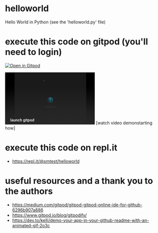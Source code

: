 # helloworld
Hello World in Python (see the 'helloworld.py' file)

# execute this code on gitpod (you'll need to login)
[![Open in Gitpod](https://gitpod.io/button/open-in-gitpod.svg)](https://gitpod.io/#https://github.com/sho-portfolio/helloworld)

[![gitpod video](launch-gitpod-img.png)](https://www.youtube.com/embed/xEd6JFqaLDw)
[watch video demonstarting how]

# execute this code on repl.it
* https://repl.it/@smtest/helloworld





# useful resources and a thank you to the authors
* https://medium.com/gitpod/gitpod-gitpod-online-ide-for-github-6296b907a886
* https://www.gitpod.io/blog/gitpodify/
* https://dev.to/kelli/demo-your-app-in-your-github-readme-with-an-animated-gif-2o3c

